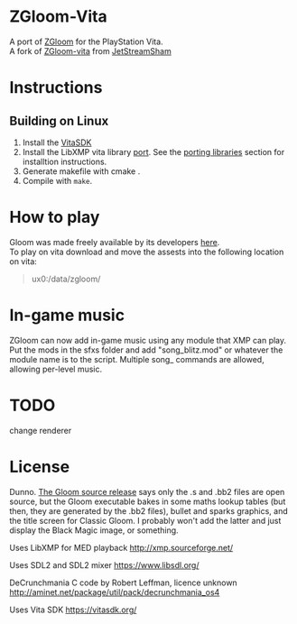 # ZGloom-Vita

A port of [ZGloom](https://github.com/Swizpig/ZGloom) for the PlayStation Vita.<br>
A fork of [ZGloom-vita](https://github.com/JetStreamSham/ZGloom-vita) from [JetStreamSham](https://github.com/JetStreamSham)

# Instructions

## Building on Linux

1. Install the [VitaSDK](https://vitasdk.org/)
2. Install the LibXMP vita library [port](https://github.com/JetStreamSham/libxmp). See the [porting libraries](https://vitasdk.org/) section for installtion instructions.
3. Generate makefile with cmake .
4. Compile with `make`.

# How to play

Gloom was made freely available by its developers [here](https://github.com/earok/GloomAmiga/archive/master.zip).<br>
To play on vita download and move the assests into the following location on vita:
> ux0:/data/zgloom/ 


# In-game music

ZGloom can now add in-game music using any module that XMP can play. Put the mods in the sfxs folder and add "song_blitz.mod" or whatever the module name is to the script. Multiple song_ commands are allowed, allowing per-level music.

# TODO
change renderer

# License

Dunno. [The Gloom source release](https://github.com/earok/GloomAmiga) says only the .s and .bb2 files are open source, but the Gloom executable bakes in some maths lookup tables (but then, they are generated by the .bb2 files), bullet and sparks graphics, and 
the title screen for Classic Gloom. I probably won't add the latter and just display the Black Magic image, or something.

Uses LibXMP for MED playback
http://xmp.sourceforge.net/

Uses SDL2 and SDL2 mixer
https://www.libsdl.org/

DeCrunchmania C code by Robert Leffman, licence unknown
http://aminet.net/package/util/pack/decrunchmania_os4

Uses Vita SDK
https://vitasdk.org/

